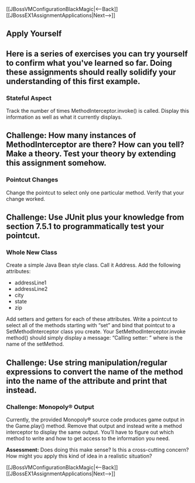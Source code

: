 [[JBossVMConfigurationBlackMagic|<--Back]] [[JBossEX1AssignmentApplications|Next-->]]

## Apply Yourself
Here is a series of exercises you can try yourself to confirm what you've learned so far. Doing these assignments should really solidify your understanding of this first example.
----
### Stateful Aspect
Track the number of times MethodInterceptor.invoke() is called. Display this information as well as what it currently displays.

**Challenge:** How many instances of MethodInterceptor are there? How can you tell? Make a theory. Test your theory by extending this assignment somehow.
----
### Pointcut Changes
Change the pointcut to select only one particular method. Verify that your change worked.

**Challenge:** Use JUnit plus your knowledge from section 7.5.1 to programmatically test your pointcut.
----
### Whole New Class
Create a simple Java Bean style class. Call it Address. Add the following attributes:
* addressLine1
* addressLine2
* city
* state
* zip

Add setters and getters for each of these attributes. Write a pointcut to select all of the methods starting with “set” and bind that pointcut to a SetMethodInterceptor class you create. Your SetMethodInterceptor.invoke method() should simply display a message: “Calling setter: <name>” where <name> is the name of the setMethod.

**Challenge:** Use string manipulation/regular expressions to convert the name of the method into the name of the attribute and print that instead.
----
### **Challenge:** Monopoly® Output
Currently, the provided Monopoly® source code produces game output in the Game.play() method. Remove that output and instead write a method interceptor to display the same output. You’ll have to figure out which method to write and how to get access to the information you need.

**Assessment:** Does doing this make sense? Is this a cross-cutting concern? How might you apply this kind of idea in a realistic situation?

[[JBossVMConfigurationBlackMagic|<--Back]] [[JBossEX1AssignmentApplications|Next-->]]